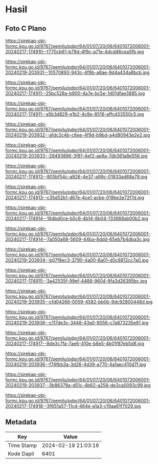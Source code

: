 # Hasil

## Foto C Plano

https://sirekap-obj-formc.kpu.go.id/9767/pemilu/pdpr/64/01/07/20/06/6401072006001-20240217-174910--f770cb61-b79d-4f9c-a71e-4dcd46cea5fb.jpg

https://sirekap-obj-formc.kpu.go.id/9767/pemilu/pdpr/64/01/07/20/06/6401072006001-20240219-203931--10570893-943c-4f9b-a8ae-9d4a434a8bcb.jpg

https://sirekap-obj-formc.kpu.go.id/9767/pemilu/pdpr/64/01/07/20/06/6401072006001-20240217-174911--25bc528a-b900-4a7e-bc5e-1d01dfae3885.jpg

https://sirekap-obj-formc.kpu.go.id/9767/pemilu/pdpr/64/01/07/20/06/6401072006001-20240217-174911--a5b3d829-e1b2-4c8e-8516-affcd33550c5.jpg

https://sirekap-obj-formc.kpu.go.id/9767/pemilu/pdpr/64/01/07/20/06/6401072006001-20240219-203932--afdc2c4b-c6ee-4f9d-b9bd-a4d80943e2e2.jpg

https://sirekap-obj-formc.kpu.go.id/9767/pemilu/pdpr/64/01/07/20/06/6401072006001-20240219-203933--28493896-3f81-4ef2-ae8a-7db361a8e556.jpg

https://sirekap-obj-formc.kpu.go.id/9767/pemilu/pdpr/64/01/07/20/06/6401072006001-20240217-174913--805bf54c-a926-4e37-a99c-01833ad68a79.jpg

https://sirekap-obj-formc.kpu.go.id/9767/pemilu/pdpr/64/01/07/20/06/6401072006001-20240217-174913--c35d52b1-d67e-4ce1-acbe-019be2e72f7d.jpg

https://sirekap-obj-formc.kpu.go.id/9767/pemilu/pdpr/64/01/07/20/06/6401072006001-20240217-174914--184bd0ce-b5c6-4b14-8b04-133668ab00b2.jpg

https://sirekap-obj-formc.kpu.go.id/9767/pemilu/pdpr/64/01/07/20/06/6401072006001-20240217-174914--7a050a68-5609-44ba-8ddd-65eb7b4dba3c.jpg

https://sirekap-obj-formc.kpu.go.id/9767/pemilu/pdpr/64/01/07/20/06/6401072006001-20240219-203934--b07f8ec3-3790-4a00-8a01-d0c8812cc7a0.jpg

https://sirekap-obj-formc.kpu.go.id/9767/pemilu/pdpr/64/01/07/20/06/6401072006001-20240217-174915--3a42535f-99ef-4488-9604-8fa3d26395bc.jpg

https://sirekap-obj-formc.kpu.go.id/9767/pemilu/pdpr/64/01/07/20/06/6401072006001-20240219-203935--cfd04266-0059-4582-bb0b-9dc92800448d.jpg

https://sirekap-obj-formc.kpu.go.id/9767/pemilu/pdpr/64/01/07/20/06/6401072006001-20240219-203936--c117de3c-3448-43a0-9056-c7a873235e91.jpg

https://sirekap-obj-formc.kpu.go.id/9767/pemilu/pdpr/64/01/07/20/06/6401072006001-20240217-174917--8de3c7fa-7ae6-410e-b8e5-4b01f87eb5d8.jpg

https://sirekap-obj-formc.kpu.go.id/9767/pemilu/pdpr/64/01/07/20/06/6401072006001-20240219-203936--f74fbb3a-3d26-4d39-a770-4a1aec410d7f.jpg

https://sirekap-obj-formc.kpu.go.id/9767/pemilu/pdpr/64/01/07/20/06/6401072006001-20240219-203937--3b86379a-d51c-4b62-a258-de3ca0093c99.jpg

https://sirekap-obj-formc.kpu.go.id/9767/pemilu/pdpr/64/01/07/20/06/6401072006001-20240217-174918--3f651a57-11cd-464e-a1a3-c19aa61f7029.jpg


## Metadata

| Key        | Value               |
| ---------- | ------------------- |
| Time Stamp | 2024-02-19 21:03:16 |
| Kode Dapil | 6401                |



